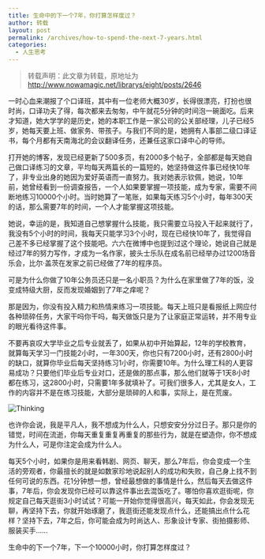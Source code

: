 ```yaml
---
title: 生命中的下一个7年，你打算怎样度过？
author: 转载
layout: post
permalink: /archives/how-to-spend-the-next-7-years.html
categories:
  - 人生思考
---
```


> 转载声明：此文章为转载，原地址为 http://www.nowamagic.net/librarys/eight/posts/2646

一时心血来潮报了个口译班，其中有一位老师大概30岁，长得很漂亮，打扮也很时尚，口译功夫了得，每次都来去匆匆，中午就花5分钟的时间泡一碗面吃。后来才知道，她大学学的是历史，她的本职工作是一家公司的公关部经理，儿子已经5岁，她每天要上班、做家务、带孩子。与我们不同的是，她拥有人事部二级口译证书，每个月都有天南海北的会议翻译任务，还兼任这家口译中心的导师。

打开她的博客，发现已经更新了500多页，有2000多个帖子，全部都是每天她自己做口译练习的文章，平均每天两篇长的一篇短的，她坚持做这件事已经快10年了，非专业出身的她因为爱好英语而一直努力。我对她表示钦佩，她说，10年前，她曾经看到一份调查报告，一个人如果要掌握一项技能，成为专家，需要不间断地练习10000个小时。当时她算了一笔账，如果每天练习5个小时，每年300天的话，那么需要7年的时间，一个人才能掌握这项技能。

她说，幸运的是，我知道自己想掌握什么技能，我只需要立马投入干起来就行了，我没有5个小时的时间，我每天只能学习3个小时，现在已经快10年了，我觉得自己差不多已经掌握了这个技能吧。六六在微博中也提到过这个理论，她说自己就是经过7年的努力写作，才成为一名作家，披头士乐队在成名前已经举办过1200场音乐会，比尔·盖茨在发家之前已经做了7年的程序员。

可是为什么你做了10年公务员还只是一名小职员？为什么在家里做了7年的饭，没变成特级大厨，反而发现婚姻到了7年之痒呢？

那是因为，你没有投入精力和热情来练习一项技能。每天上班只是看报纸上网应付各种琐碎任务，大家干吗你干吗，每天做饭只是为了让家庭正常运转，并不用专业的眼光看待这件事。

不要再哀叹大学毕业之后专业就丢了，如果从初中开始算起，12年的学校教育，就算每天学习一门技能2小时，一年300天，你也只有7200小时，还有2800小时的缺口，就算你毕业后每天坚持练习1小时，你需要10年。为什么理工科的人更容易成功？只要他们毕业后专业对口，还是做的那点事，那么他们就等于1天8小时都在练习，这2800小时，只需要1年多就填补了。可我们很多人，尤其是女人，工作的内容并不是在练习技能，大部分是琐碎的人和事，实际上，是在荒废。

![Thinking](http://www.nowamagic.net/librarys/images/201406/2014_06_17_01.jpg)

也许你会说，我是平凡人，我不想成为什么人，只想安安分分过日子。那只是你的错觉，时间在流逝，你每天重复重复再重复的那些行为，就是在塑造你，你不想成为什么人，可是你注定会成为什么人。

每天5个小时，如果你是用来看韩剧、网页、聊天，那么7年后，你会变成一个生活的旁观者，你最擅长的就是如数家珍地说起别人的成功和失败，自己身上找不到任何可说的东西。花1分钟想一想，曾经最想做的事情是什么，然后每天去做这件事，7年后，你会发现你已经可以靠这件事出去混饭吃了。哪怕你喜欢逛街呢，你规定自己每天逛街3小时试试？可能一开始你觉得很高兴，每天如此，你会发现无聊，再坚持下去，你就开始琢磨了，我逛街还能发现点什么，还能搞出点什么花样？坚持下去，7年之后，你可能会成为时尚达人、形象设计专家、街拍摄影师、服装买手……

生命中的下一个7年，下一个10000小时，你打算怎样度过？
